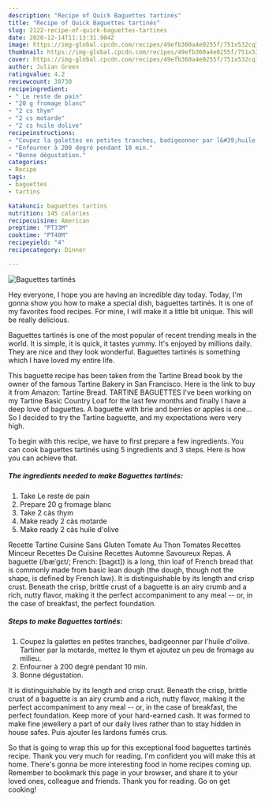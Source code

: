 ```yaml
---
description: "Recipe of Quick Baguettes tartinés"
title: "Recipe of Quick Baguettes tartinés"
slug: 2122-recipe-of-quick-baguettes-tartines
date: 2020-12-14T11:13:31.904Z
image: https://img-global.cpcdn.com/recipes/49efb360a4e0255f/751x532cq70/baguettes-tartines-photo-principale-de-la-recette.jpg
thumbnail: https://img-global.cpcdn.com/recipes/49efb360a4e0255f/751x532cq70/baguettes-tartines-photo-principale-de-la-recette.jpg
cover: https://img-global.cpcdn.com/recipes/49efb360a4e0255f/751x532cq70/baguettes-tartines-photo-principale-de-la-recette.jpg
author: Julian Green
ratingvalue: 4.2
reviewcount: 38730
recipeingredient:
- " Le reste de pain"
- "20 g fromage blanc"
- "2 cs thym"
- "2 cs motarde"
- "2 cs huile dolive"
recipeinstructions:
- "Coupez la galettes en petites tranches, badigeonner par l&#39;huile d&#39;olive. Tartiner par la motarde, mettez le thym et ajoutez un peu de fromage au milieu."
- "Enfourner à 200 degré pendant 10 min."
- "Bonne dégustation."
categories:
- Recipe
tags:
- baguettes
- tartins

katakunci: baguettes tartins 
nutrition: 145 calories
recipecuisine: American
preptime: "PT33M"
cooktime: "PT40M"
recipeyield: "4"
recipecategory: Dinner

---
```



![Baguettes tartinés](https://img-global.cpcdn.com/recipes/49efb360a4e0255f/751x532cq70/baguettes-tartines-photo-principale-de-la-recette.jpg)

Hey everyone, I hope you are having an incredible day today. Today, I'm gonna show you how to make a special dish, baguettes tartinés. It is one of my favorites food recipes. For mine, I will make it a little bit unique. This will be really delicious.

Baguettes tartinés is one of the most popular of recent trending meals in the world. It is simple, it is quick, it tastes yummy. It's enjoyed by millions daily. They are nice and they look wonderful. Baguettes tartinés is something which I have loved my entire life.

This baguette recipe has been taken from the Tartine Bread book by the owner of the famous Tartine Bakery in San Francisco. Here is the link to buy it from Amazon: Tartine Bread. TARTINE BAGUETTES I&#39;ve been working on my Tartine Basic Country Loaf for the last few months and finally I have a deep love of baguettes. A baguette with brie and berries or apples is one… So I decided to try the Tartine baguette, and my expectations were very high.


To begin with this recipe, we have to first prepare a few ingredients. You can cook baguettes tartinés using 5 ingredients and 3 steps. Here is how you can achieve that.

<!--inarticleads1-->

##### The ingredients needed to make Baguettes tartinés:

1. Take  Le reste de pain
1. Prepare 20 g fromage blanc
1. Take 2 càs thym
1. Make ready 2 càs motarde
1. Make ready 2 càs huile d&#39;olive


Recette Tartine Cuisine Sans Gluten Tomate Au Thon Tomates Recettes Minceur Recettes De Cuisine Recettes Automne Savoureux Repas. A baguette (/bæˈɡɛt/; French: [baɡɛt]) is a long, thin loaf of French bread that is commonly made from basic lean dough (the dough, though not the shape, is defined by French law). It is distinguishable by its length and crisp crust. Beneath the crisp, brittle crust of a baguette is an airy crumb and a rich, nutty flavor, making it the perfect accompaniment to any meal -- or, in the case of breakfast, the perfect foundation. 

<!--inarticleads2-->

##### Steps to make Baguettes tartinés:

1. Coupez la galettes en petites tranches, badigeonner par l&#39;huile d&#39;olive. Tartiner par la motarde, mettez le thym et ajoutez un peu de fromage au milieu.
1. Enfourner à 200 degré pendant 10 min.
1. Bonne dégustation.


It is distinguishable by its length and crisp crust. Beneath the crisp, brittle crust of a baguette is an airy crumb and a rich, nutty flavor, making it the perfect accompaniment to any meal -- or, in the case of breakfast, the perfect foundation. Keep more of your hard-earned cash. It was formed to make fine jewellery a part of our daily lives rather than to stay hidden in house safes. Puis ajouter les lardons fumés crus. 

So that is going to wrap this up for this exceptional food baguettes tartinés recipe. Thank you very much for reading. I'm confident you will make this at home. There's gonna be more interesting food in home recipes coming up. Remember to bookmark this page in your browser, and share it to your loved ones, colleague and friends. Thank you for reading. Go on get cooking!
